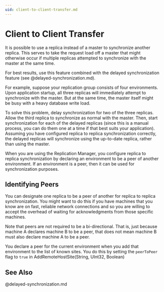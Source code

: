 ```yaml
---
uid: client-to-client-transfer.md
---
```

# Client to Client Transfer

It is possible to use a replica instead of a master to synchronize another replica. This serves to take the request load off a master that might otherwise occur if multiple replicas attempted to synchronize with the master at the same time.


For best results, use this feature combined with the delayed synchronization feature (see @delayed-synchronization.md).


For example, suppose your replication group consists of four environments. Upon application startup, all three replicas will immediately attempt to synchronize with the master. But at the same time, the master itself might be busy with a heavy database write load.


To solve this problem, delay synchronization for two of the three replicas. Allow the third replica to synchronize as normal with the master. Then, start synchronization for each of the delayed replicas (since this is a manual process, you can do them one at a time if that best suits your application). Assuming you have configured replica to replica synchronization correctly, the delayed replicas will synchronize using the up-to-date replica, rather than using the master.


When you are using the Replication Manager, you configure replica to replica synchronization by declaring an environment to be a peer of another environment. If an environment is a peer, then it can be used for synchronization purposes.



## Identifying Peers

You can designate one replica to be a peer of another for replica to replica synchronization. You might want to do this if you have machines that you know are on fast, reliable network connections and so you are willing to accept the overhead of waiting for acknowledgments from those specific machines.


Note that peers are not required to be a bi-directional. That is, just because machine A declares machine B to be a peer, that does not mean machine B must also declare machine A to be a peer.


You declare a peer for the current environment when you add that environment to the list of known sites. You do this by setting the `peerToPeer` flag to `true` in AddRemoteHostSite(String, UInt32, Boolean)



## See Also

@delayed-synchronization.md